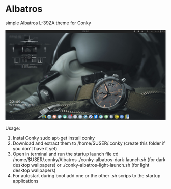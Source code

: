 # Albatros
simple Albatros L-39ZA theme for Conky

<img src=https://github.com/Sky4Viper/Albatros/blob/main/Screenshot-from-2023-02-02-22-49-13.png  alt=Preview><br>

Usage:
1. Instal Conky sudo apt-get install conky
2. Download and extract them to /home/$USER/.conky (create this folder if you don't have it yet)
3. Open in terminal and run the startup launch file
cd /home/$USER/.conky/Albatros
./conky-albatros-dark-launch.sh (for dark desktop wallpapers)
or
./conky-albatros-light-launch.sh (for light desktop wallpapers)
4. For autostart during boot add one or the other .sh scrips to the startup applications
